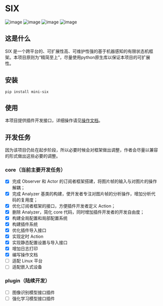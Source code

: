 # SIX
![image](https://img.shields.io/badge/python-3.7-blue)
![image](https://img.shields.io/badge/opencv-4.4.0.46-brightgreen)
![image](https://img.shields.io/badge/numpy-1.21-red)
![image](https://img.shields.io/badge/windows-10-informational)
## 这是什么
SIX 是一个跨平台的、可扩展性高、可维护性强的基于机器感知的有限状态机框架。本项目原则为“精简至上”，尽量使用python原生库以保证本项目的可扩展性。
## 安装
```shell
pip install mini-six
```
## 使用
本项目提供插件开发接口，详细操作请见[操作文档](doc/manual-zh-cn.md)。
## 开发任务
因为该项目仍处在起步阶段，所以必要时候会对框架做出调整，作者会尽量以兼容的形式做出这些必要的调整。
### core（当前主要开发任务）
- [x] 完成 Observer 和 Actor 的订阅者框架搭建，将图片帧的输入与对图片的操作解耦；
- [x] 完成 Analyzer 基类的构建，使开发者专注对图片帧的分析操作，增加分析代码的复用度；
- [x] 优化订阅者框架的接口，方便插件开发者定义 Action；
- [x] 删除 Analyzer，简化 core 代码，同时增加插件开发者的开发自由度；
- [x] 构建全局配置和局部配置系统
- [x] 构建插件系统
- [x] 优化插件导入接口
- [x] 实现定时 Action
- [x] 实现静态配置设置与导入接口
- [x] 增加日志打印
- [x] 编写操作文档
- [ ] 适配 Linux 平台
- [ ] 适配嵌入式设备
### plugin（陆续开发）
- [ ] 图像识别模型接口插件
- [ ] 强化学习模型接口插件